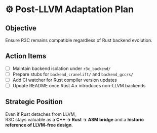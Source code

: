 # ⚙️ Post-LLVM Adaptation Plan

## Objective
Ensure R3C remains compatible regardless of Rust backend evolution.

## Action Items
- [ ] Maintain backend isolation under `r3c_backend/`
- [ ] Prepare stubs for `backend_cranelift/` and `backend_gccrs/`
- [ ] Add CI watcher for Rust compiler version updates
- [ ] Update README once Rust 4.x introduces non-LLVM backends

## Strategic Position
Even if Rust detaches from LLVM,  
R3C stays valuable as a **C++ → Rust → ASM bridge** and a **historic reference of LLVM-free design**.
